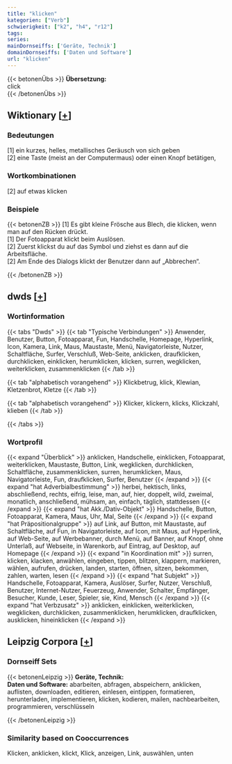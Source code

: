```yaml
---
title: "klicken"
kategorien: ["Verb"]
schwierigkeit: ["k2", "h4", "r12"]
tags:
series:
mainDornseiffs: ['Geräte, Technik']
domainDornseiffs: ['Daten und Software']
url: "klicken"
---
```


{{< betonenÜbs >}}
**Übersetzung:**  
click  
{{< /betonenÜbs >}}

## Wiktionary [[+](https://de.wiktionary.org/wiki/klicken)]

### Bedeutungen
[1] ein kurzes, helles, metallisches Geräusch von sich geben  
[2] eine Taste (meist an der Computermaus) oder einen Knopf betätigen,  

### Wortkombinationen
[2] auf etwas klicken  

### Beispiele
{{< betonenZB >}}
[1] Es gibt kleine Frösche aus Blech, die klicken, wenn man auf den Rücken drückt.  
[1] Der Fotoapparat klickt beim Auslösen.  
[2] Zuerst klickst du auf das Symbol und ziehst es dann auf die Arbeitsfläche.  
[2] Am Ende des Dialogs klickt der Benutzer dann auf „Abbrechen“.  

{{< /betonenZB >}}


## dwds [[+](https://www.dwds.de/wb/klicken)]

### Wortinformation
{{< tabs "Dwds" >}}
{{< tab "Typische Verbindungen" >}}
Anwender, Benutzer, Button, Fotoapparat, Fun, Handschelle, Homepage, Hyperlink, Icon, Kamera, Link, Maus, Maustaste, Menü, Navigatorleiste, Nutzer, Schaltfläche, Surfer, Verschluß, Web-Seite, anklicken, draufklicken, durchklicken, einklicken, herumklicken, klicken, surren, wegklicken, weiterklicken, zusammenklicken
{{< /tab >}}

{{< tab "alphabetisch vorangehend" >}}
Klickbetrug, klick, Klewian, Kletzenbrot, Kletze
{{< /tab >}}

{{< tab "alphabetisch vorangehend" >}}
Klicker, klickern, klicks, Klickzahl, klieben
{{< /tab >}}

{{< /tabs >}}

### Wortprofil
{{< expand "Überblick" >}} anklicken, Handschelle, einklicken, Fotoapparat, weiterklicken, Maustaste, Button, Link, wegklicken, durchklicken, Schaltfläche, zusammenklicken, surren, herumklicken, Maus, Navigatorleiste, Fun, draufklicken, Surfer, Benutzer {{< /expand >}}
{{< expand "hat Adverbialbestimmung" >}} herbei, hektisch, links, abschließend, rechts, eifrig, leise, man, auf, hier, doppelt, wild, zweimal, monatlich, anschließend, mühsam, an, einfach, täglich, stattdessen {{< /expand >}}
{{< expand "hat Akk./Dativ-Objekt" >}} Handschelle, Button, Fotoapparat, Kamera, Maus, Uhr, Mal, Seite {{< /expand >}}
{{< expand "hat Präpositionalgruppe" >}} auf Link, auf Button, mit Maustaste, auf Schaltfläche, auf Fun, in Navigatorleiste, auf Icon, mit Maus, auf Hyperlink, auf Web-Seite, auf Werbebanner, durch Menü, auf Banner, auf Knopf, ohne Unterlaß, auf Webseite, in Warenkorb, auf Eintrag, auf Desktop, auf Homepage {{< /expand >}}
{{< expand "in Koordination mit" >}} surren, klicken, klacken, anwählen, eingeben, tippen, blitzen, klappern, markieren, wählen, aufrufen, drücken, landen, starten, öffnen, sitzen, bekommen, zahlen, warten, lesen {{< /expand >}}
{{< expand "hat Subjekt" >}} Handschelle, Fotoapparat, Kamera, Auslöser, Surfer, Nutzer, Verschluß, Benutzer, Internet-Nutzer, Feuerzeug, Anwender, Schalter, Empfänger, Besucher, Kunde, Leser, Spieler, sie, Kind, Mensch {{< /expand >}}
{{< expand "hat Verbzusatz" >}} anklicken, einklicken, weiterklicken, wegklicken, durchklicken, zusammenklicken, herumklicken, draufklicken, ausklicken, hineinklicken {{< /expand >}}

## Leipzig Corpora [[+](https://corpora.uni-leipzig.de/en/res?word=klicken&corpusId=deu_newscrawl-public_2018)]

### Dornseiff Sets
{{< betonenLeipzig >}}
**Geräte, Technik:**  
**Daten und Software:** abarbeiten, abfragen, abspeichern, anklicken, auflisten, downloaden, editieren, einlesen, eintippen, formatieren, herunterladen, implementieren, klicken, kodieren, mailen, nachbearbeiten, programmieren, verschlüsseln  

{{< /betonenLeipzig >}}

### Similarity based on Cooccurrences
Klicken, anklicken, klickt, Klick, anzeigen, Link, auswählen, unten

